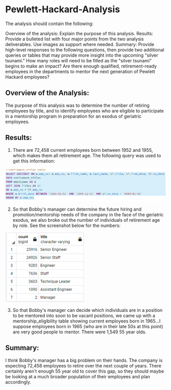 # Pewlett-Hackard-Analysis

The analysis should contain the following:

Overview of the analysis: Explain the purpose of this analysis.
Results: Provide a bulleted list with four major points from the two analysis deliverables. Use images as support where needed.
Summary: Provide high-level responses to the following questions, then provide two additional queries or tables that may provide more insight into the upcoming "silver tsunami."
How many roles will need to be filled as the "silver tsunami" begins to make an impact?
Are there enough qualified, retirement-ready employees in the departments to mentor the next generation of Pewlett Hackard employees?


## Overview of the Analysis:
The purpose of this analysis was to determine the number of retiring employees by title, and to identify employees who are eligible to participate in a mentorship program in preparation for an exodus of geriatric employees.

## Results:

1. There are 72,458 current employees born between 1952 and 1955, which makes them all retirement age. The following query was used to get this information:

![alt text](https://github.com/Anthony-Hendrickson/Pewlett-Hackard-Analysis/blob/main/Code_snapshot.PNG)

2. So that Bobby's manager can determine the future hiring and promotion/mentorship needs of the company in the face of the geriatric exodus, we also broke out the number of individuals of retirement age by role. See the screenshot below for the numbers:


![alt text](https://github.com/Anthony-Hendrickson/Pewlett-Hackard-Analysis/blob/main/retiring_by_title.PNG)

3. So that Bobby's manager can decide which individuals are in a position to be mentored into soon to be vacant positions, we came up with a mentorship_eligibility table showing current employees born in 1965...I suppose employees born in 1965 (who are in their late 50s at this point) are very good people to mentor. There were 1,549 55 year olds.


## Summary:

I think Bobby's manager has a big problem on their hands. The company is expecting 72,458 employees to retire over the next couple of years. There certainly aren't enough 55 year old to cover this gap, so they should maybe be looking at a much broader population of their employees and plan accordingly.
